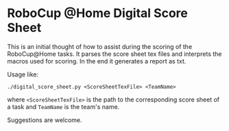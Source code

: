# RoboCup @Home Digital Score Sheet

This is an initial thought of how to assist during the scoring of the RoboCup@Home
tasks. It parses the score sheet tex files and interprets the macros used for scoring.
In the end it generates a report as txt.

Usage like:

`./digital_score_sheet.py <ScoreSheetTexFile> <TeamName>`

where `<ScoreSheetTexFile>` is the path to the corresponding score sheet of a task and
`TeamName` is the team's name.

Suggestions are welcome.

